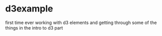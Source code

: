 # d3example
first time ever working with d3 elements and getting through some of the things in the intro to d3 part
